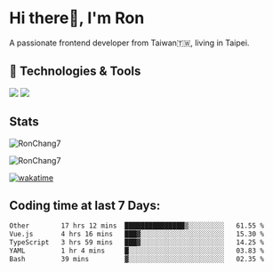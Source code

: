 # Hi there👋, I'm Ron

A passionate frontend developer from Taiwan🇹🇼, living in Taipei.

## 🔧 Technologies & Tools

![](https://img.shields.io/badge/Editor-Cusor-informational?style=flat&logo=cursor&logoColor=white)
![](https://img.shields.io/badge/Code-TypeScript-informational?style=flat&logo=typescript&logoColor=white)

## Stats

<p><img src="https://github-readme-stats-j1ws-rctx6j2fo-ron-chang1.vercel.app/api/top-langs?username=RonChang7&show_icons=true&locale=en&layout=compact&v=2" alt="RonChang7" /></p>
<p><img src="https://github-readme-stats-j1ws-rctx6j2fo-ron-chang1.vercel.app/api?username=RonChang7&show_icons=true&locale=en&theme=dracula&count_private=true&v=2" alt="RonChang7" /></p>

[![wakatime](https://wakatime.com/badge/user/f2e75beb-aff4-47ed-aeff-347e6daef3f2.svg)](https://wakatime.com/@f2e75beb-aff4-47ed-aeff-347e6daef3f2)

## Coding time at last 7 Days:

<!--START_SECTION:waka-->

```txt
Other        17 hrs 12 mins  ███████████████▒░░░░░░░░░   61.55 %
Vue.js       4 hrs 16 mins   ███▓░░░░░░░░░░░░░░░░░░░░░   15.30 %
TypeScript   3 hrs 59 mins   ███▓░░░░░░░░░░░░░░░░░░░░░   14.25 %
YAML         1 hr 4 mins     █░░░░░░░░░░░░░░░░░░░░░░░░   03.83 %
Bash         39 mins         ▓░░░░░░░░░░░░░░░░░░░░░░░░   02.35 %
```

<!--END_SECTION:waka-->
